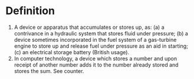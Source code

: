 # Definition

1.  A device or apparatus that accumulates or stores up, as: (a) a
    contrivance in a hydraulic system that stores fluid under
    pressure; (b) a device sometimes incorporated in the fuel system of
    a gas-turbine engine to store up and release fuel under pressure as
    an aid in starting; (c) an electrical storage battery (British
    usage).
2.  In computer technology, a device which stores a number and upon
    receipt of another number adds it to the number already stored and
    stores the sum. See counter.
